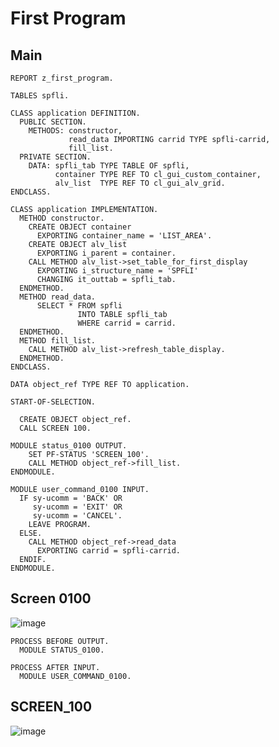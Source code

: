 # First Program

## Main

```abap
REPORT z_first_program.

TABLES spfli.

CLASS application DEFINITION.
  PUBLIC SECTION.
    METHODS: constructor,
             read_data IMPORTING carrid TYPE spfli-carrid,
             fill_list.
  PRIVATE SECTION.
    DATA: spfli_tab TYPE TABLE OF spfli,
          container TYPE REF TO cl_gui_custom_container,
          alv_list  TYPE REF TO cl_gui_alv_grid.
ENDCLASS.

CLASS application IMPLEMENTATION.
  METHOD constructor.
    CREATE OBJECT container
      EXPORTING container_name = 'LIST_AREA'.
    CREATE OBJECT alv_list
      EXPORTING i_parent = container.
    CALL METHOD alv_list->set_table_for_first_display
      EXPORTING i_structure_name = 'SPFLI'
      CHANGING it_outtab = spfli_tab.
  ENDMETHOD.
  METHOD read_data.
      SELECT * FROM spfli
               INTO TABLE spfli_tab
               WHERE carrid = carrid.
  ENDMETHOD.
  METHOD fill_list.
    CALL METHOD alv_list->refresh_table_display.
  ENDMETHOD.
ENDCLASS.

DATA object_ref TYPE REF TO application.

START-OF-SELECTION.

  CREATE OBJECT object_ref.
  CALL SCREEN 100.

MODULE status_0100 OUTPUT.
    SET PF-STATUS 'SCREEN_100'.
    CALL METHOD object_ref->fill_list.
ENDMODULE.

MODULE user_command_0100 INPUT.
  IF sy-ucomm = 'BACK' OR
     sy-ucomm = 'EXIT' OR
     sy-ucomm = 'CANCEL'.
    LEAVE PROGRAM.
  ELSE.
    CALL METHOD object_ref->read_data
      EXPORTING carrid = spfli-carrid.
  ENDIF.
ENDMODULE.
```

## Screen 0100

![image](https://user-images.githubusercontent.com/30869493/148222021-89d3933b-7827-4fbb-9c0d-d75e696386de.png)

```abap
PROCESS BEFORE OUTPUT.
  MODULE STATUS_0100.

PROCESS AFTER INPUT.
  MODULE USER_COMMAND_0100.
```

## SCREEN_100

![image](https://user-images.githubusercontent.com/30869493/148220037-34c3cc9c-778a-4781-997c-aaac7efaf344.png)

